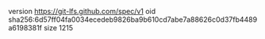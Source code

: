 version https://git-lfs.github.com/spec/v1
oid sha256:6d57ff04fa0034ecedeb9826ba9b610cd7abe7a88626c0d37fb4489a6198381f
size 1215
